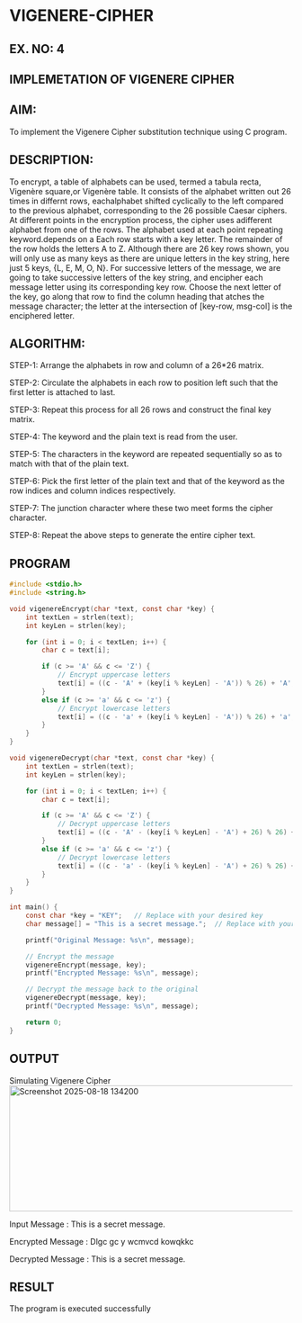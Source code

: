 # VIGENERE-CIPHER
## EX. NO: 4
 

## IMPLEMETATION OF VIGENERE CIPHER
 

## AIM:

To implement the Vigenere Cipher substitution technique using C program.

## DESCRIPTION:

To encrypt, a table of alphabets can be used, termed a tabula recta, Vigenère square,or Vigenère table. It consists of the alphabet written out 26 times in differnt rows, eachalphabet shifted cyclically to the left compared to the previous alphabet, corresponding to the 26 possible Caesar ciphers. At different points in the encryption process, the cipher uses adifferent alphabet from one of the rows. The alphabet used at each point repeating keyword.depends on a Each row starts with a key letter. The remainder of the row holds the letters A to Z. Although there are 26 key rows shown, you will only use as many keys as there are unique letters in the key string, here just 5 keys, {L, E, M, O, N}. For successive letters of the message, we are going to take successive letters of the key string, and encipher each message letter using its corresponding key row. Choose the next letter of the key, go along that row to find the column heading that	atches the message character; the letter at the intersection of [key-row, msg-col] is the enciphered letter.


## ALGORITHM:

STEP-1: Arrange the alphabets in row and column of a 26*26 matrix.

STEP-2: Circulate the alphabets in each row to position left such that the first letter is attached to last.

STEP-3: Repeat this process for all 26 rows and construct the final key matrix.

STEP-4: The keyword and the plain text is read from the user.

STEP-5: The characters in the keyword are repeated sequentially so as to match with that of the plain text.

STEP-6: Pick the first letter of the plain text and that of the keyword as the row indices and column indices respectively.

STEP-7: The junction character where these two meet forms the cipher character.

STEP-8: Repeat the above steps to generate the entire cipher text.


## PROGRAM

``` C
#include <stdio.h>
#include <string.h>

void vigenereEncrypt(char *text, const char *key) {
    int textLen = strlen(text);
    int keyLen = strlen(key);

    for (int i = 0; i < textLen; i++) {
        char c = text[i];

        if (c >= 'A' && c <= 'Z') {
            // Encrypt uppercase letters
            text[i] = ((c - 'A' + (key[i % keyLen] - 'A')) % 26) + 'A';
        }
        else if (c >= 'a' && c <= 'z') {
            // Encrypt lowercase letters
            text[i] = ((c - 'a' + (key[i % keyLen] - 'A')) % 26) + 'a';
        }
    }
}

void vigenereDecrypt(char *text, const char *key) {
    int textLen = strlen(text);
    int keyLen = strlen(key);

    for (int i = 0; i < textLen; i++) {
        char c = text[i];

        if (c >= 'A' && c <= 'Z') {
            // Decrypt uppercase letters
            text[i] = ((c - 'A' - (key[i % keyLen] - 'A') + 26) % 26) + 'A';
        }
        else if (c >= 'a' && c <= 'z') {
            // Decrypt lowercase letters
            text[i] = ((c - 'a' - (key[i % keyLen] - 'A') + 26) % 26) + 'a';
        }
    }
}

int main() {
    const char *key = "KEY";   // Replace with your desired key
    char message[] = "This is a secret message.";  // Replace with your message

    printf("Original Message: %s\n", message);

    // Encrypt the message
    vigenereEncrypt(message, key);
    printf("Encrypted Message: %s\n", message);

    // Decrypt the message back to the original
    vigenereDecrypt(message, key);
    printf("Decrypted Message: %s\n", message);

    return 0;
}

```

## OUTPUT
Simulating Vigenere Cipher
<img width="996" height="224" alt="Screenshot 2025-08-18 134200" src="https://github.com/user-attachments/assets/de7dfc7c-92da-45a9-a8fe-6be05fed3ace" />


Input Message : This is a secret message.


Encrypted Message : Dlgc gc y wcmvcd kowqkkc

Decrypted Message : This is a secret message.

## RESULT
The program is executed successfully
